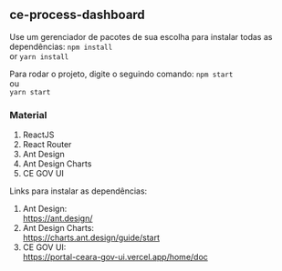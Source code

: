 ## ce-process-dashboard

Use um gerenciador de pacotes de sua escolha para instalar todas as dependências:
``` npm install ```  
or
``` yarn install ```

Para rodar o projeto, digite o seguindo comando:
``` npm start ```  
ou   
``` yarn start ``` 

### Material
1. ReactJS
2. React Router
3. Ant Design
4. Ant Design Charts
5. CE GOV UI

Links para instalar as dependências:
1. Ant Design:  
   https://ant.design/
2. Ant Design Charts:  
   https://charts.ant.design/guide/start
3. CE GOV UI:  
   https://portal-ceara-gov-ui.vercel.app/home/doc